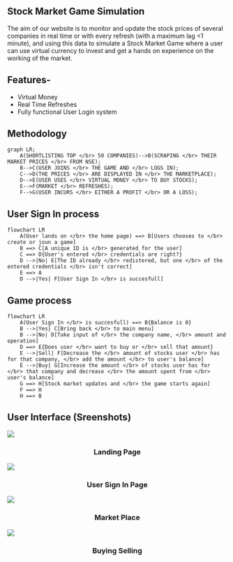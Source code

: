 ## Stock Market Game Simulation

The aim of our website is to monitor and update the stock prices of several companies in real
time or with every refresh (with a maximum lag <1 minute), and using this data to simulate a Stock
Market Game where a user can use virtual currency to invest and get a hands on experience on the
working of the market.

## Features-
- Virtual Money
- Real Time Refreshes
- Fully functional User Login system

## Methodology

```mermaid
graph LR;
    A(SHORTLISTING TOP </br> 50 COMPANIES)-->B(SCRAPING </br> THEIR MARKET PRICES </br> FROM NSE);
    B-->C(USER JOINS </br> THE GAME AND </br> LOGS IN);
    C-->D(THE PRICES </br> ARE DISPLAYED IN </br> THE MARKETPLACE);
    D-->E(USER USES </br> VIRTUAL MONEY </br> TO BUY STOCKS);
    E-->F(MARKET </br> REFRESHES);
    F-->G(USER INCURS </br> EITHER A PROFIT </br> OR A LOSS);
```

## User Sign In process
``` mermaid
flowchart LR
    A(User lands on </br> the home page) ==> B[Users chooses to </br> create or joun a game]
    B ==> C[A unique ID is </br> generated for the user]
    C ==> D{User's entered </br> credentials are right?}
    D -->|No| E[The ID already </br> redistered, but one </br> of the entered credentials </br> isn't correct]
    E ==> A
    D -->|Yes| F[User Sign In </br> is succesfull]
```

## Game process
``` mermaid
flowchart LR
    A(User Sign In </br> is succesfull) ==> B{Balance is 0}
    B -->|Yes| C[Bring back </br> to main menu]
    B -->|No| D[Take input of </br> the company name, </br> amount and operation]
    D ==> E{Does user </br> want to buy or </br> sell that amount}
    E -->|Sell| F[Decrease the </br> amount of stocks user </br> has for that company, </br> add the amount </br> to user's balance]
    E -->|Buy| G[Increase the amount </br> of stocks user has for </br> that company and decrease </br> the amount spent from </br> user's balance]
    G ==> H[Stock market updates and </br> the game starts again]
    F ==> H
    H ==> B
```
## User Interface (Sreenshots)

<section>
<img src="https://user-images.githubusercontent.com/59576063/185710959-9226c38d-c858-4aa5-bfb4-cca909321fd7.png" />
<h3 align="center">Landing Page </h3>
<img src="https://user-images.githubusercontent.com/59576063/185710967-b7a804d3-b403-409e-92dc-0b6f74dc2c7e.png" />
<h3 align="center">User Sign In Page </h3>
<img src="https://user-images.githubusercontent.com/59576063/185710975-d0ae04fd-f4e9-4b3f-8ecb-11d52afd373a.png" />
<h3 align="center">Market Place</h3>
<img src="https://user-images.githubusercontent.com/59576063/185710983-a0cceda7-b483-4016-a555-184aff943581.png" />
<h3 align="center">Buying Selling </h3>
</section>

